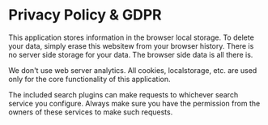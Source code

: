 # Privacy Policy & GDPR

This application stores information in the browser local storage. To delete your data, simply 
erase this websitew from your browser history. There is no server side storage for your data. The browser side 
data is all there is.

We don't use web server analytics. All cookies, localstorage, etc. are used only for the core functionality of this application.

The included search plugins can make requests to whichever search service you configure. Always make sure you have 
the permission from the owners of these services to make such requests.